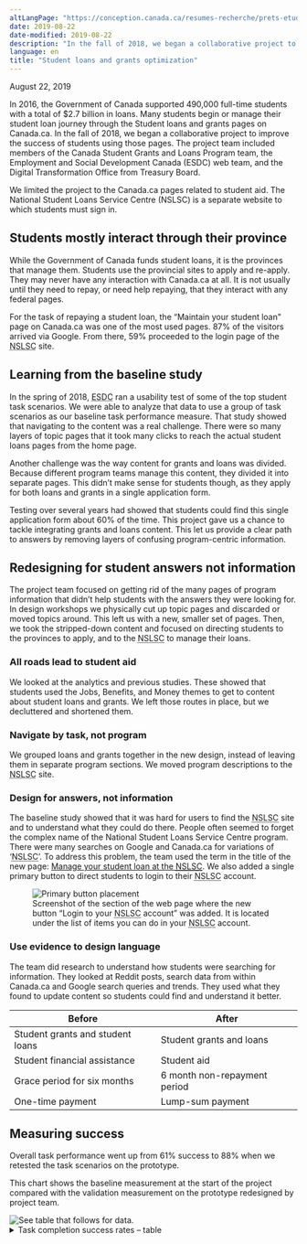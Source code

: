 ```yaml
---
altLangPage: "https://conception.canada.ca/resumes-recherche/prets-etudiants-resume-recherche.html"
date: 2019-08-22
date-modified: 2019-08-22
description: "In the fall of 2018, we began a collaborative project to improve the success of students using those pages."
language: en
title: "Student loans and grants optimization"
---
```

<p class="post-meta">August 22, 2019</p>
<p>In 2016, the Government of Canada supported 490,000 full-time students with a total of $2.7 billion in loans. Many students begin or manage their student loan journey through the Student loans and grants pages on Canada.ca. In the fall of 2018, we began a collaborative project to improve the success of students using those pages. The project team included members of the Canada Student Grants and Loans Program team, the Employment and Social Development Canada (ESDC) web team, and the Digital Transformation Office from Treasury Board.</p>
<p>We limited the project to the Canada.ca pages related to student aid. The National Student Loans Service Centre (NSLSC) is a separate website to which students must sign in.</p>
<h2>Students mostly interact through their province</h2>
<p>While the Government of Canada funds student loans, it is the provinces that manage them. Students use the provincial sites to apply and re-apply. They may never have any interaction with Canada.ca at all. It is not usually until they need to repay, or need help repaying, that they interact with any federal pages. </p>
<p>For the task of repaying a student loan, the “Maintain your student loan" page on Canada.ca was one of the most used pages. 87% of the visitors arrived via Google. From there, 59% proceeded to the login page of the <abbr title="National Student Loans Service Centre">NSLSC</abbr> site. </p>
<h2>Learning from the baseline study</h2>
<p>In the spring of 2018, <abbr title="Employment and Social Development Canada">ESDC</abbr> ran a usability test of some of the top student task scenarios. We were able to analyze that data to use a group of task scenarios as our baseline task performance measure. That study showed that navigating to the content was a real challenge. There were so many layers of topic pages that it took many clicks to reach the actual student loans pages from the home page.</p>
<p>Another challenge was the way content for grants and loans was divided. Because different program teams manage this content, they divided it into separate pages. This didn’t make sense for students though, as they apply for both loans and grants in a single application form.</p>
<p>Testing over several years had showed that students could find this single application form about 60% of the time. This project gave us a chance to tackle integrating grants and loans content. This let us provide a clear path to answers by removing layers of confusing program-centric information.</p>
<h2>Redesigning for student answers not information</h2>
<p>The project team focused on getting rid of the many pages of program information that didn’t help students with the answers they were looking for. In design workshops we physically cut up topic pages and discarded or moved topics around. This left us with a new, smaller set of pages. Then, we took the stripped-down content and focused on directing students to the provinces to apply, and to the <abbr title="National Student Loans Service Centre">NSLSC</abbr> to manage their loans. </p>
<h3>All roads lead to student aid</h3>
<p>We looked at the analytics and previous studies. These showed that students used the Jobs, Benefits, and Money themes to get to content about student loans and grants. We left those routes in place, but we decluttered and shortened them.</p>
<h3>Navigate by task, not program</h3>
<p>We grouped loans and grants together in the new design, instead of leaving them in separate program sections. We moved program descriptions to the <abbr title="National Student Loans Service Centre">NSLSC</abbr> site.</p>
<h3>Design for answers, not information</h3>
<p>The baseline study showed that it was hard for users to find the <abbr title="National Student Loans Service Centre">NSLSC</abbr> site and to understand what they could do there.  People often seemed to forget the complex name of the National Student Loans Service Centre program. There were many searches on Google and Canada.ca for variations of ‘<abbr title="National Student Loans Service Centre">NSLSC</abbr>’. To address this problem, the team used the term in the title of the new page: <a href="https://www.canada.ca/en/services/benefits/education/student-aid/manage-student-loan.html">Manage your student loan at the <abbr title="National Student Loans Service Centre">NSLSC</abbr></a>. We also added a single primary button to direct students to login to their <abbr title="National Student Loans Service Centre">NSLSC</abbr> account.</p>
<figure class="mrgn-tp-lg mrgn-bttm-lg"> <img class="img-responsive border" alt="Primary button placement" src="../images/student-loans/nslsc-account.png"/>
  <figcaption>Screenshot of the section of the web page where the new button “Login to your <abbr title="National Student Loans Service Centre">NSLSC</abbr> account” was added. It is located under the list of items you can do in your <abbr title="National Student Loans Service Centre">NSLSC</abbr> account.</figcaption>
</figure>
<h3>Use evidence to design language</h3>
<p>The team did research to understand how students were searching for information. They looked at Reddit posts, search data from within Canada.ca and Google search queries and trends. They used what they found to update content so students could find and understand it better.</p>
<div class="table-bravo mrgn-tp-lg">
  <table class="table table-bordered">
    <thead>
      <tr>
        <th scope="col">Before</th>
        <th scope="col">After</th>
      </tr>
    </thead>
    <tbody>
      <tr>
        <td>Student grants and student loans</td>
        <td> Student grants and loans </td>
      </tr>
      <tr>
        <td> Student financial assistance </td>
        <td> Student aid </td>
      </tr>
      <tr>
        <td> Grace period for six months </td>
        <td> 6 month non-repayment period </td>
      </tr>
      <tr>
        <td> One-time payment </td>
        <td> Lump-sum payment </td>
      </tr>
    </tbody>
  </table>
</div>
<h2>Measuring success</h2>
<p>Overall task performance went up from 61% success to 88% when we retested the task scenarios on the prototype. </p>
<p>This chart shows the baseline measurement at the start of the project compared with the validation measurement on the prototype redesigned by project team.</p>
<img class="img-responsive hidden-sm hidden-xs" alt="See table that follows for data." src="../images/student-loans/student-loans-task-success-chart.png"/>
<div class="row col-md-9">
  <details>
    <summary>Task completion success rates – table</summary>
    <div class="table-bravo">
      <table class="table table-bordered">
        <thead>
          <tr>
            <th scope="col">Task</th>
            <th scope="col">Baseline</th>
            <th scope="col">Validation</th>
          </tr>
        </thead>
        <tbody>
          <tr>
            <td>Canada Apprentice Loan</td>
            <td>80%</td>
            <td>88%</td>
          </tr>
          <tr>
            <td>Part-time</td>
            <td>72%</td>
            <td>100%</td>
          </tr>
          <tr>
            <td>Loan-grant</td>
            <td>61%</td>
            <td>88%</td>
          </tr>
          <tr>
            <td>Update banking information</td>
            <td>15%</td>
            <td>82%</td>
          <tr>
            <td>Paying back student loan</td>
            <td>57%</td>
            <td>100%</td>
          </tr>
            </tr>
          
          <tr>
            <td>Repayment assistance</td>
            <td>86%</td>
            <td>100%</td>
          </tr>
        </tbody>
      </table>
    </div>
  </details>
</div>
<h2>What we learned</h2>
<p>To better serve Canadians, teams have to remove their program information and focus on providing answers and service. For student loans, that meant guiding users to the provinces and the <abbr title="National Student Loans Service Centre">NSLSC</abbr>. The Canada.ca pages are only there to fill the answer-gaps between those service points. </p>
<h2>Request the research</h2>
<p>If you’d like to see the detailed research findings from this project, email us at <a href="mailto:dto.btn@tbs-sct.gc.ca">dto.btn@tbs-sct.gc.ca</a>.</p>
<h2>Let us know what you think</h2>
<p>Tweet using the hashtag #Canadadotca.</p>
<h2>Explore further </h2>
<ul>
  <li><a href="https://www.canada.ca/en/services/benefits/education/student-aid.html">See the updated Student aid pages</a></li>
  <li>Read our blog post: <a href="https://blog.canada.ca/2019/08/26/content-design-tips.html">Six content design tips from our Student loans and Parental benefits optimization projects</a></li>
  <li>Read overviews of other <a href="https://blog.canada.ca/pages/project-overview.html#projects">projects with our partners</a></li>
</ul>
